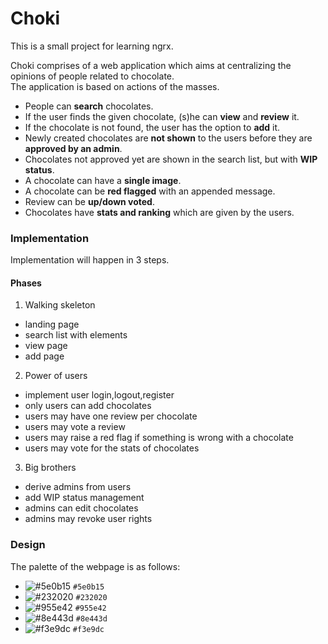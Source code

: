 # Choki
This is a small project for learning ngrx.

Choki comprises of a web application which aims at centralizing the opinions of people related to chocolate.  
The application is based on actions of the masses.  

- People can **search** chocolates.  
- If the user finds the given chocolate, (s)he can **view** and **review** it.  
- If the chocolate is not found, the user has the option to **add** it.  
- Newly created chocolates are **not shown** to the users before they are **approved by an admin**.
- Chocolates not approved yet are shown in the search list, but with **WIP status**.
- A chocolate can have a **single image**.
- A chocolate can be **red flagged** with an appended message.  
- Review can be **up/down voted**.
- Chocolates have **stats and ranking** which are given by the users.

### Implementation
Implementation will happen in 3 steps.

#### Phases
1) Walking skeleton  
  - landing page
  - search list with elements
  - view page
  - add page
2) Power of users
  - implement user login,logout,register
  - only users can add chocolates
  - users may have one review per chocolate
  - users may vote a review
  - users may raise a red flag if something is wrong with a chocolate
  - users may vote for the stats of chocolates
3) Big brothers  
  - derive admins from users
  - add WIP status management
  - admins can edit chocolates
  - admins may revoke user rights
  
  ### Design
  
  The palette of the webpage is as follows:
  
  - ![#5e0b15](https://placehold.it/15/5e0b15/000000?text=+) `#5e0b15`
  - ![#232020](https://placehold.it/15/232020/000000?text=+) `#232020`
  - ![#955e42](https://placehold.it/15/955e42/000000?text=+) `#955e42`
  - ![#8e443d](https://placehold.it/15/8e443d/000000?text=+) `#8e443d`
  - ![#f3e9dc](https://placehold.it/15/f3e9dc/000000?text=+) `#f3e9dc`
